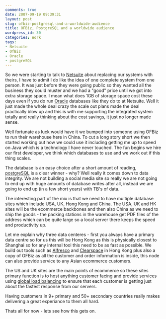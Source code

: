 ```yaml
---
comments: true
date: 2007-09-19 09:39:31
layout: post
slug: ofbiz-postgresql-and-a-worldwide-audience
title: OFBiz, PostgreSQL and a worldwide audience
wordpress_id: 30
categories: Work
tags:
- Netsuite
- OfBiz
- Oracle
- postgreSQL
---
```


So we were starting to talk to [Netsuite](http://www.netsuite.com) about replacing our systems with theirs, I have to admit I do like the idea of one complete system from one person. It was just before they were going public so they wanted all the business they could muster and we had a "good" price until we got into extra storage space. I mean what does 1GB of storage space cost these days even if you do run [Oracle](http://www.oracle.com) databases like they do to at Netsuite. Well it just made the whole deal crazy the scale out plans made the deal practically blow up and this is with me supporting the integrated system totally and really thinking about the cost savings, it just no longer made sense.

Well fortunate as luck would have it we bumped into someone using OFBiz to run their warehouse here in China. To cut a long story short we then started working out how we could use it including getting me up to speed on Java which is a technology I have never touched. The fun begins we hire our first developer, we think which databases to use and we work out if this thing scales.

The database is an easy choice after a short amount of reading, [postgreSQL](http://www.postgresql.org) is a clear winner - why? Well really it comes down to data integrity. We are not building a social media site so really we are not going to end up with huge amounts of database writes after all, instead we are going to end up (in a few short years) with TB's of data.

The interesting part of the mix is that we need to have multiple database sites which include USA, UK, Hong Kong and China. The USA, UK and HK sites will be the ecommerce backbones and then also China as we need to ship the goods - the packing stations in the warehouse get PDF files of the address which can be quite large so a local server there keeps the speed and productivity up.

Let me explain why three data centeres - first you always have a primary data centre so for us this will be Hong Kong as this is physically closest to Shanghai so for any internal tool this need to be as fast as possible. We build out tools such as [Alfresco](http://www.alfresco.com) and [Clearspace](http://www.jivesoftware.com/products/clearspace) in Hong Kong plus also a copy of OFBiz as all the customer and order information is inside, this node can also provide service to any Asian ecommerce customers.

The US and UK sites are the main points of ecommerce so these sites primary function is to host anything customer facing and provide services using [global load balancing](http://www.cisco.com/warp/public/117/css_glb_sticky.html) to ensure that each customer is getting just about the fastest response from our servers.

Having customers in 9+ primary and 50+ secondary countries really makes delivering a great experiance to them all hard.

Thats all for now - lets see how this gets on.
